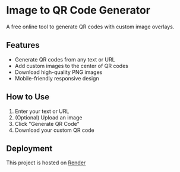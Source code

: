 # Image to QR Code Generator

A free online tool to generate QR codes with custom image overlays.

## Features
- Generate QR codes from any text or URL
- Add custom images to the center of QR codes
- Download high-quality PNG images
- Mobile-friendly responsive design

## How to Use
1. Enter your text or URL
2. (Optional) Upload an image
3. Click "Generate QR Code"
4. Download your custom QR code

## Deployment
This project is hosted on [Render](https://render.com)
